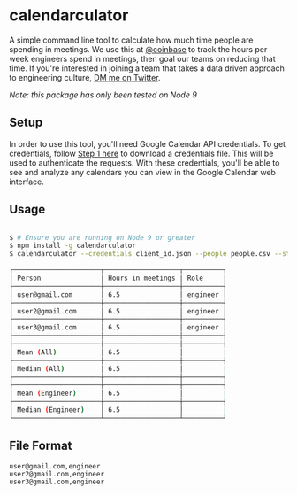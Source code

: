# calendarculator

A simple command line tool to calculate how much time people are spending in meetings. We use this at [@coinbase](https://twitter.com/coinbase) to track the hours per week engineers spend in meetings, then goal our teams on reducing that time. If you're interested in joining a team that takes a data driven approach to engineering culture, [DM me on Twitter](https://twitter.com/jessepollak).

_Note: this package has only been tested on Node 9_

## Setup

In order to use this tool, you'll need Google Calendar API credentials. To get credentials, follow [Step 1 here](https://developers.google.com/calendar/quickstart/nodejs) to download a credentials file. This will be used to authenticate the requests. With these credentials, you'll be able to see and analyze any calendars you can view in the Google Calendar web interface.

## Usage

```bash

$ # Ensure you are running on Node 9 or greater
$ npm install -g calendarculator
$ calendarculator --credentials client_id.json --people people.csv --start 4/16/18 --end 4/20/18

┌──────────────────────┬───────────────────┬──────────┐
│ Person               │ Hours in meetings │ Role     │
├──────────────────────┼───────────────────┼──────────┤
│ user@gmail.com       │ 6.5               │ engineer │
├──────────────────────┼───────────────────┼──────────┤
│ user2@gmail.com      │ 6.5               │ engineer │
├──────────────────────┼───────────────────┼──────────┤
│ user3@gmail.com      │ 6.5               │ engineer │
├──────────────────────┼───────────────────┼──────────┤
├──────────────────────┼───────────────────┼──────────┤
│ Mean (All)           │ 6.5               │          |
├──────────────────────┼───────────────────┼──────────┤
│ Median (All)         │ 6.5               │          |
├──────────────────────┼───────────────────┼──────────┤
├──────────────────────┼───────────────────┼──────────┤
│ Mean (Engineer)      │ 6.5               │          |
├──────────────────────┼───────────────────┼──────────┤
│ Median (Engineer)    │ 6.5               │          |
└──────────────────────┴───────────────────┴──────────┘

```

## File Format

```csv
user@gmail.com,engineer
user2@gmail.com,engineer
user3@gmail.com,engineer
```
